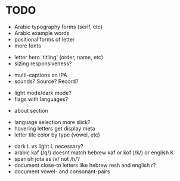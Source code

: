 # TODO

<!-- ARABIC -->
- Arabic typography forms (serif, etc)
- Arabic example words
- positional forms of letter
- more fonts

<!-- LETTER HERO -->
- letter hero 'titling' (order, name, etc)
- sizing responsiveness?

<!-- IPA CARD -->
- multi-captions on IPA
- sounds? Source? Record?

<!-- GENERAL UI -->
- light mode/dark mode?
- flags with languages?

<!-- META -->
- about section

<!-- CANVAS UI -->
- language selection more slick?
- hovering letters get display meta
- letter tile color by type (vowel, etc)

<!-- LINGUISTICS -->
- dark L vs light L necessary?
- arabic kaf (/q/) doesnt match hebrew kaf or kof (/k/) or english K
- spanish jota as /x/ not /h/?
- document close-to letters like hebrew resh and english r?
- document vowel- and consonant-pairs